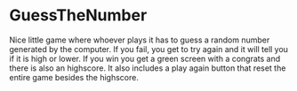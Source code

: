 # GuessTheNumber
Nice little game where whoever plays it has to guess a random number generated by the computer. If you fail, you get to try again and it will tell you if it is high or lower. If you win you get a green screen with a congrats and there is also an highscore. It also includes a play again button that reset the entire game besides the highscore.
